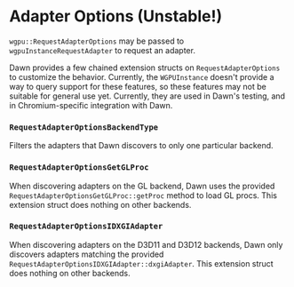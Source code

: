 # Adapter Options (Unstable!)

`wgpu::RequestAdapterOptions` may be passed to `wgpuInstanceRequestAdapter` to request an adapter.

Dawn provides a few chained extension structs on `RequestAdapterOptions` to customize the behavior.
Currently, the `WGPUInstance` doesn't provide a way to query support for these features, so these
features may not be suitable for general use yet. Currently, they are used in Dawn's testing, and
in Chromium-specific integration with Dawn.

### `RequestAdapterOptionsBackendType`

Filters the adapters that Dawn discovers to only one particular backend.

### `RequestAdapterOptionsGetGLProc`

When discovering adapters on the GL backend, Dawn uses the provided `RequestAdapterOptionsGetGLProc::getProc` method to load GL procs. This extension struct does nothing on other backends.

### `RequestAdapterOptionsIDXGIAdapter`

When discovering adapters on the D3D11 and D3D12 backends, Dawn only discovers adapters matching the provided `RequestAdapterOptionsIDXGIAdapter::dxgiAdapter`. This extension struct does nothing on other backends.
